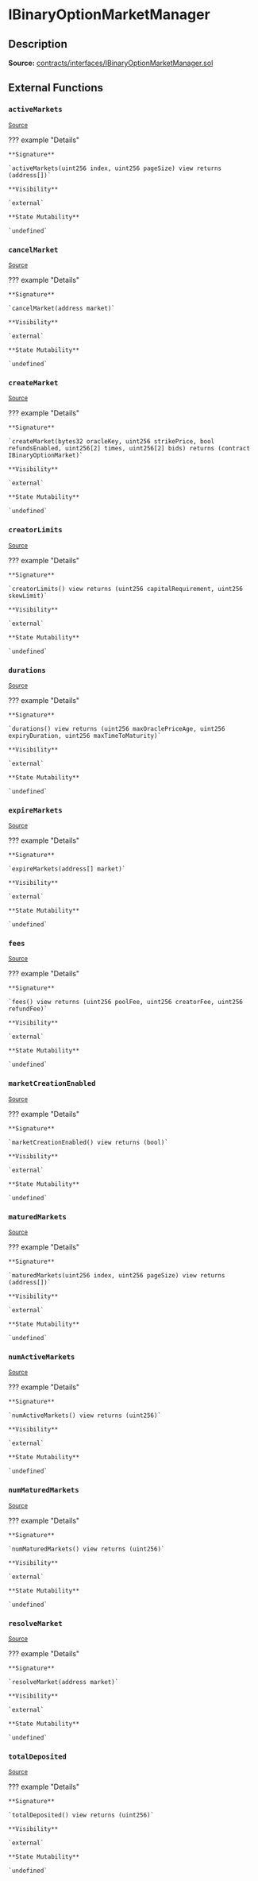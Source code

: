 # IBinaryOptionMarketManager

## Description

**Source:** [contracts/interfaces/IBinaryOptionMarketManager.sol](https://github.com/Synthetixio/synthetix/tree/v2.44.0-alpha-1/contracts/interfaces/IBinaryOptionMarketManager.sol)

## External Functions

### `activeMarkets`

<sub>[Source](https://github.com/Synthetixio/synthetix/tree/v2.44.0-alpha-1/contracts/interfaces/IBinaryOptionMarketManager.sol#L35)</sub>

??? example "Details"

    **Signature**

    `activeMarkets(uint256 index, uint256 pageSize) view returns (address[])`

    **Visibility**

    `external`

    **State Mutability**

    `undefined`

### `cancelMarket`

<sub>[Source](https://github.com/Synthetixio/synthetix/tree/v2.44.0-alpha-1/contracts/interfaces/IBinaryOptionMarketManager.sol#L53)</sub>

??? example "Details"

    **Signature**

    `cancelMarket(address market)`

    **Visibility**

    `external`

    **State Mutability**

    `undefined`

### `createMarket`

<sub>[Source](https://github.com/Synthetixio/synthetix/tree/v2.44.0-alpha-1/contracts/interfaces/IBinaryOptionMarketManager.sol#L43)</sub>

??? example "Details"

    **Signature**

    `createMarket(bytes32 oracleKey, uint256 strikePrice, bool refundsEnabled, uint256[2] times, uint256[2] bids) returns (contract IBinaryOptionMarket)`

    **Visibility**

    `external`

    **State Mutability**

    `undefined`

### `creatorLimits`

<sub>[Source](https://github.com/Synthetixio/synthetix/tree/v2.44.0-alpha-1/contracts/interfaces/IBinaryOptionMarketManager.sol#L27)</sub>

??? example "Details"

    **Signature**

    `creatorLimits() view returns (uint256 capitalRequirement, uint256 skewLimit)`

    **Visibility**

    `external`

    **State Mutability**

    `undefined`

### `durations`

<sub>[Source](https://github.com/Synthetixio/synthetix/tree/v2.44.0-alpha-1/contracts/interfaces/IBinaryOptionMarketManager.sol#L18)</sub>

??? example "Details"

    **Signature**

    `durations() view returns (uint256 maxOraclePriceAge, uint256 expiryDuration, uint256 maxTimeToMaturity)`

    **Visibility**

    `external`

    **State Mutability**

    `undefined`

### `expireMarkets`

<sub>[Source](https://github.com/Synthetixio/synthetix/tree/v2.44.0-alpha-1/contracts/interfaces/IBinaryOptionMarketManager.sol#L55)</sub>

??? example "Details"

    **Signature**

    `expireMarkets(address[] market)`

    **Visibility**

    `external`

    **State Mutability**

    `undefined`

### `fees`

<sub>[Source](https://github.com/Synthetixio/synthetix/tree/v2.44.0-alpha-1/contracts/interfaces/IBinaryOptionMarketManager.sol#L9)</sub>

??? example "Details"

    **Signature**

    `fees() view returns (uint256 poolFee, uint256 creatorFee, uint256 refundFee)`

    **Visibility**

    `external`

    **State Mutability**

    `undefined`

### `marketCreationEnabled`

<sub>[Source](https://github.com/Synthetixio/synthetix/tree/v2.44.0-alpha-1/contracts/interfaces/IBinaryOptionMarketManager.sol#L29)</sub>

??? example "Details"

    **Signature**

    `marketCreationEnabled() view returns (bool)`

    **Visibility**

    `external`

    **State Mutability**

    `undefined`

### `maturedMarkets`

<sub>[Source](https://github.com/Synthetixio/synthetix/tree/v2.44.0-alpha-1/contracts/interfaces/IBinaryOptionMarketManager.sol#L39)</sub>

??? example "Details"

    **Signature**

    `maturedMarkets(uint256 index, uint256 pageSize) view returns (address[])`

    **Visibility**

    `external`

    **State Mutability**

    `undefined`

### `numActiveMarkets`

<sub>[Source](https://github.com/Synthetixio/synthetix/tree/v2.44.0-alpha-1/contracts/interfaces/IBinaryOptionMarketManager.sol#L33)</sub>

??? example "Details"

    **Signature**

    `numActiveMarkets() view returns (uint256)`

    **Visibility**

    `external`

    **State Mutability**

    `undefined`

### `numMaturedMarkets`

<sub>[Source](https://github.com/Synthetixio/synthetix/tree/v2.44.0-alpha-1/contracts/interfaces/IBinaryOptionMarketManager.sol#L37)</sub>

??? example "Details"

    **Signature**

    `numMaturedMarkets() view returns (uint256)`

    **Visibility**

    `external`

    **State Mutability**

    `undefined`

### `resolveMarket`

<sub>[Source](https://github.com/Synthetixio/synthetix/tree/v2.44.0-alpha-1/contracts/interfaces/IBinaryOptionMarketManager.sol#L51)</sub>

??? example "Details"

    **Signature**

    `resolveMarket(address market)`

    **Visibility**

    `external`

    **State Mutability**

    `undefined`

### `totalDeposited`

<sub>[Source](https://github.com/Synthetixio/synthetix/tree/v2.44.0-alpha-1/contracts/interfaces/IBinaryOptionMarketManager.sol#L31)</sub>

??? example "Details"

    **Signature**

    `totalDeposited() view returns (uint256)`

    **Visibility**

    `external`

    **State Mutability**

    `undefined`
